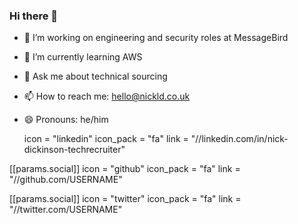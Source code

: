 ### Hi there 👋

- 🔭 I’m working on engineering and security roles at MessageBird 
- 🌱 I’m currently learning AWS
- 💬 Ask me about technical sourcing 
- 📫 How to reach me: hello@nickld.co.uk
- 😄 Pronouns: he/him

    icon = "linkedin"
    icon_pack = "fa"
    link = "//linkedin.com/in/nick-dickinson-techrecruiter"

 [[params.social]]
    icon = "github"
    icon_pack = "fa"
    link = "//github.com/USERNAME"

 [[params.social]]
    icon = "twitter"
    icon_pack = "fa"
    link = "//twitter.com/USERNAME"
